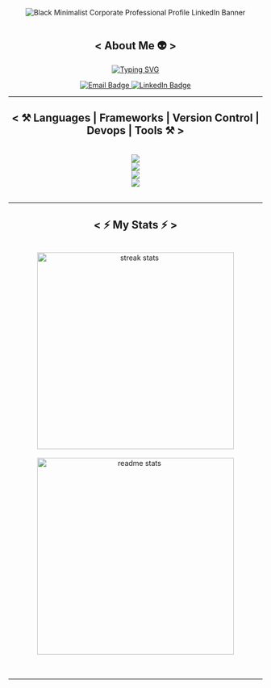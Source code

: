 
<div align="center">


![Black Minimalist Corporate Professional Profile LinkedIn Banner](https://github.com/adithya-vedhamani/adithya-vedhamani/assets/73640313/90a53815-bb47-4adf-aa5b-16c12b6685c8)


<div>
<img src="https://komarev.com/ghpvc/?username=your-github-username&style=flat-square&color=blue" alt=""/>
</div>

 
 <h2 align="center"> < About Me 👽 > </h2>



[![Typing SVG](https://readme-typing-svg.demolab.com?font=Salsa&size=27&duration=3000&pause=500&color=FFD700&random=false&width=435&lines=Hey!+%F0%9F%99%8B%F0%9F%8F%BD%E2%80%8D%E2%99%82%EF%B8%8F+I'm+Adithya+Vedhamani;Full+Stack+Developer+%F0%9F%91%A8%F0%9F%8F%BD%E2%80%8D%F0%9F%92%BB+;Open+Source+Contributor+%F0%9F%92%BB;Passionate+Hackathon+Enthusiast%F0%9F%91%BE;Freelancer%F0%9F%92%B8+%7C+4%2B+Years+Experience)](https://git.io/typing-svg)

 <a href="mailto:adithyavedhamani@gmail.com">
<img src="https://img.shields.io/badge/Gmail-D14836?style=for-the-badge&logo=gmail&logoColor=white" alt="Email Badge" />
  </a>

  <a href="https://www.linkedin.com/in/adithya-vedhamani-3130a521b">
    <img src="https://img.shields.io/badge/LinkedIn-blue?style=for-the-badge&logo=linkedin&logoColor=white" alt="LinkedIn Badge" />
  </a>

</div>

<hr />



<h2 align="center"> < ⚒️ Languages | Frameworks | Version Control | Devops | Tools ⚒️ > </h2>
<br/>
<div align="center">
    <img src="https://skillicons.dev/icons?i=python,c,java,dart" /><br>
    <img src="https://skillicons.dev/icons?i=html,css,javascript,react,nextjs,nodejs,django,vue,express,flutter,flask,figma" /><br>
   <img src="https://skillicons.dev/icons?i=git,github,docker,postman,aws,googlecloud,ansible" /><br>
   <img src="https://skillicons.dev/icons?i=mysql,postgresql,mongodb,firebase,arduino,raspberrypi,opencv,tensorflow" /><br>
</div>

<br/>
<hr/>

<h2 align="center"> < ⚡ My Stats ⚡ ></h2>
<br>
<div align=center>
  <img width=390 src="https://github-readme-streak-stats-salesp07.vercel.app/?user=adithya-vedhamani&count_private=true&theme=react&border_radius=10" alt="streak stats"/> 
  </div>
<br>
<div align=center>
<img width=390 src="https://github-readme-stats-salesp07.vercel.app/api?username=adithya-vedhamani&count_private=true&show_icons=true&theme=react&rank_icon=github&border_radius=10" alt="readme stats" />
</div>
<br/><br/>

<hr/>



